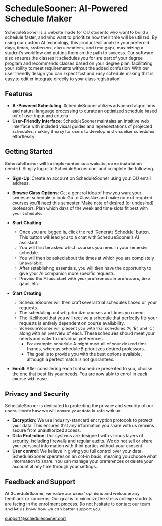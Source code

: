# ScheduleSooner: AI-Powered Schedule Maker
ScheduleSooner is a website made for OU students who want to build a schedule faster, and who want to prioritize how their time will be utilized. By using our custom AI technology, this product will analyze your preferred days, times, professors, class locations, and time gaps, maximizing a student’s workflow and putting them on the path to success. Our software also ensures the classes it schedules you for are part of your degree program and recommends classes based on your degree plan, facilitating your ability to meet requirements without the added confusion. With our user friendly design you can expect fast and easy schedule making that is easy to edit or integrate directly to your class registration!

## Features 
* **AI-Powered Scheduling**: ScheduleSooner utilizes advanced algorithms and natural language processing to curate an optimized schedule based off of user input and criteria
* **User-Friendly Interface**: ScheduleSooner maintains an intuitive web interface with included visual guides and representations of projected schedules, making it easy for users to develop and visualize schedules effortlessly



## Getting Started
ScheduleSooner will be implemented as a website, so no installation needed. Simply log onto ScheduleSooner.com and complete the following. 
* **Sign-Up**: Create an account on ScheduleSooner using your OU email address. 
* **Browse Class Options**: Get a general idea of how you want your semester schedule to look. Go to ClassNav and make note of required courses you’ll need this semester. Make note of desired (or undesired) professors. Plan which days of the week and time-slots fit best with your schedule. 
* **Start Chatting**:
  * Once you are logged in, click the red ‘Generate Schedule’ button. This button will lead you to a chat with ScheduleSooner’s AI assistant.
  * You will first be asked which courses you need in your semester schedule.
  * You will then be asked about the times at which you are completely unavailable.
  * After establishing essentials, you will then have the opportunity to give your AI companion more specific requests.
  * Provide the AI assistant with your preferences in professors, time gaps, etc.

* **Start Creating**:
  * ScheduleSooner will then craft several trial schedules based on your requests.
  * The scheduling tool will prioritize courses and times you need.
  * The likelihood that you will receive a schedule that perfectly fits your requests is entirely dependent on course availability.
  * ScheduleSooner will present you with trial schedules ‘A’, ‘B’, and ‘C’, along with an overview of each. These schedules should meet your needs and cater to individual preferences.
    * For example: schedule A might meet all of your desired time frames, whereas schedule B prioritizes desired professors.
    * The goal is to provide you with the best options available, although a perfect match is not guaranteed.
* **Enroll**: After considering each trial schedule presented to you, choose the one that best fits your needs. You are now able to enroll in each course with ease. 


## Privacy and Security

ScheduleSooner is dedicated to protecting the privacy and security of our users. Here’s how we will ensure your data is safe with us: 
* **Encryption**: We use industry-standard encryption protocols to protect your data. This ensures that any information you share with us remains secure from unauthorized access. 
* **Data Protection**: Our systems are designed with various layers of security, including firewalls and regular audits. We do not sell or share your personal information with third parties without your consent. 
* **User control**: We believe in giving you full control over your data. ScheduleSooner operates on an opt-in basis, meaning you choose what information to share. You can manage your preferences or delete your account at any time through your settings. 



## Feedback and Support

At ScheduleSooner, we value our users' opinions and welcome any feedback or concerns. Our goal is to minimize the stress college students are facing in the enrollment process. Do not hesitate to contact our team and let us know how we can better support you. 

support@schedulesooner.com 
